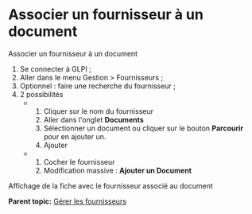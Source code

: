 Associer un fournisseur à un document
=====================================

Associer un fournisseur à un document

1.  Se connecter à GLPI ;
2.  Aller dans le menu Gestion \> Fournisseurs ;
3.  Optionnel : faire une recherche du fournisseur ;
4.  2 possibilités
    -   1.  Cliquer sur le nom du fournisseur
        2.  Aller dans l'onglet **Documents**
        3.  Sélectionner un document ou cliquer sur le bouton
            **Parcourir** pour en ajouter un.
        4.  Ajouter

    -   1.  Cocher le fournisseur
        2.  Modification massive : **Ajouter un Document**

Affichage de la fiche avec le fournisseur associé au document

**Parent topic:** [Gérer les
fournisseurs](../glpi/management_supplier.html "Les fournisseurs sont gérés depuis le menu Gestion > Fournisseurs")
